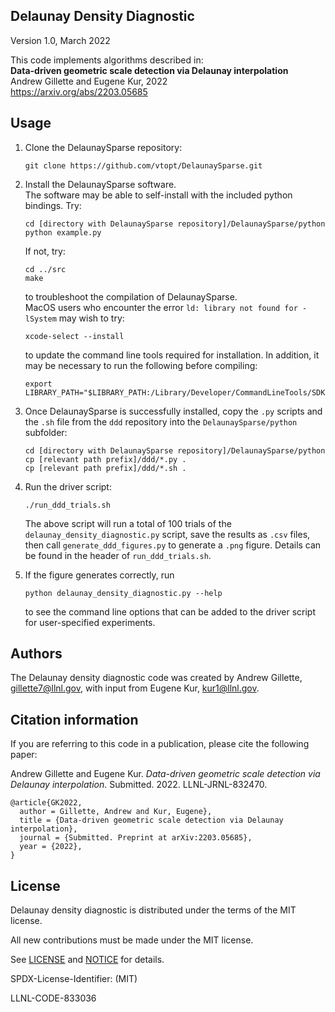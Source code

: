 Delaunay Density Diagnostic
----------------
   Version 1.0, March 2022

   This code implements algorithms described in:\
   **Data-driven geometric scale detection via Delaunay interpolation**\
   Andrew Gillette and Eugene Kur, 2022 \
   https://arxiv.org/abs/2203.05685


Usage
----------------

1. Clone the DelaunaySparse repository:
   ~~~~
   git clone https://github.com/vtopt/DelaunaySparse.git
   ~~~~
2. Install the DelaunaySparse software.  \
   The software may be able to self-install with the included python bindings.  Try:
   ~~~~
   cd [directory with DelaunaySparse repository]/DelaunaySparse/python
   python example.py
   ~~~~
   If not, try:
   ~~~~
   cd ../src
   make
   ~~~~
   to troubleshoot the compilation of DelaunaySparse.  
   MacOS users who encounter the error `ld: library not found for -lSystem` may wish to try:
   ~~~~
   xcode-select --install
   ~~~~
   to update the command line tools required for installation.  In addition, it may be necessary to run the following before compiling:
   ~~~~
   export LIBRARY_PATH="$LIBRARY_PATH:/Library/Developer/CommandLineTools/SDKs/MacOSX.sdk/usr/lib"
   ~~~~

3. Once DelaunaySparse is successfully installed, copy the `.py` scripts and the `.sh` file from the `ddd` repository into the `DelaunaySparse/python` subfolder:
    ~~~~
   cd [directory with DelaunaySparse repository]/DelaunaySparse/python
   cp [relevant path prefix]/ddd/*.py .
   cp [relevant path prefix]/ddd/*.sh .
   ~~~~
4. Run the driver script:
   ~~~~
   ./run_ddd_trials.sh
   ~~~~
   The above script will run a total of 100 trials of the `delaunay_density_diagnostic.py` script,
      save the results as `.csv` files, then call `generate_ddd_figures.py`
      to generate a `.png` figure.  Details can be found in the header of  `run_ddd_trials.sh`.

5. If the figure generates correctly, run
   ~~~~
   python delaunay_density_diagnostic.py --help
   ~~~~
   to see the command line options that can be added to the driver script for
   user-specified experiments.


Authors
----------------
The Delaunay density diagnostic code was created by Andrew Gillette, gillette7@llnl.gov, with input from Eugene Kur, kur1@llnl.gov.

Citation information
----------------
If you are referring to this code in a publication, please cite the following paper:

Andrew Gillette and Eugene Kur.  *Data-driven geometric scale detection via Delaunay interpolation*.  Submitted.  2022.  LLNL-JRNL-832470.

~~~~
@article{GK2022,
  author = Gillette, Andrew and Kur, Eugene},
  title = {Data-driven geometric scale detection via Delaunay interpolation},
  journal = {Submitted. Preprint at arXiv:2203.05685},
  year = {2022},
}
~~~~




License
----------------

Delaunay density diagnostic is distributed under the terms of the MIT license.

All new contributions must be made under the MIT license.

See [LICENSE](https://github.com/ddd/blob/main/LICENSE) and
[NOTICE](https://github.com/ddd/blob/main/NOTICE) for details.

SPDX-License-Identifier: (MIT)

LLNL-CODE-833036
